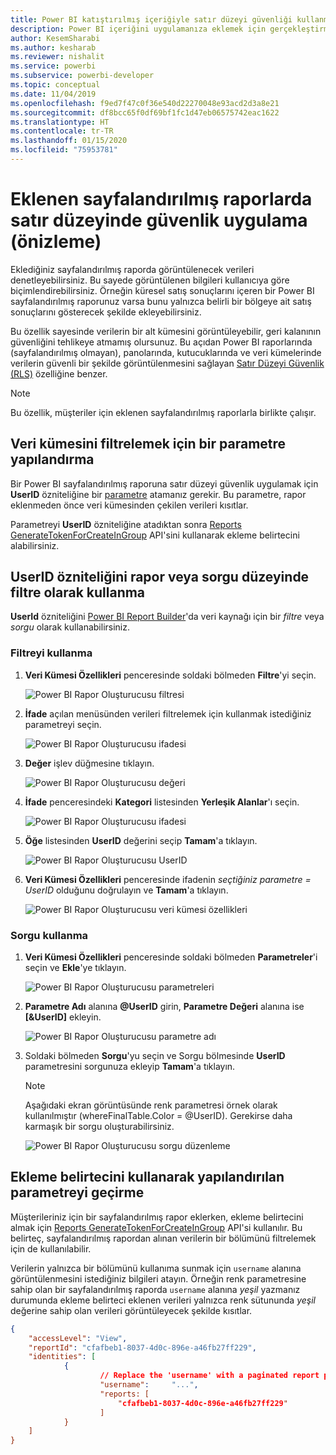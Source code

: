 ```yaml
---
title: Power BI katıştırılmış içeriğiyle satır düzeyi güvenliği kullanma
description: Power BI içeriğini uygulamanıza eklemek için gerçekleştirmeniz gereken işlemler hakkında bilgi edinin.
author: KesemSharabi
ms.author: kesharab
ms.reviewer: nishalit
ms.service: powerbi
ms.subservice: powerbi-developer
ms.topic: conceptual
ms.date: 11/04/2019
ms.openlocfilehash: f9ed7f47c0f36e540d22270048e93acd2d3a8e21
ms.sourcegitcommit: df8bcc65f0df69bf1fc1d47eb06575742eac1622
ms.translationtype: HT
ms.contentlocale: tr-TR
ms.lasthandoff: 01/15/2020
ms.locfileid: "75953781"
---
```

# <a name="implementing-row-level-security-in-embedded-paginated-reports-preview"></a>Eklenen sayfalandırılmış raporlarda satır düzeyinde güvenlik uygulama (önizleme)

Eklediğiniz sayfalandırılmış raporda görüntülenecek verileri denetleyebilirsiniz. Bu sayede görüntülenen bilgileri kullanıcıya göre biçimlendirebilirsiniz. Örneğin küresel satış sonuçlarını içeren bir Power BI sayfalandırılmış raporunuz varsa bunu yalnızca belirli bir bölgeye ait satış sonuçlarını gösterecek şekilde ekleyebilirsiniz.

Bu özellik sayesinde verilerin bir alt kümesini görüntüleyebilir, geri kalanının güvenliğini tehlikeye atmamış olursunuz. Bu açıdan Power BI raporlarında (sayfalandırılmış olmayan), panolarında, kutucuklarında ve veri kümelerinde verilerin güvenli bir şekilde görüntülenmesini sağlayan [Satır Düzeyi Güvenlik (RLS)](embedded-row-level-security.md) özelliğine benzer.  

> [!Note]
> Bu özellik, müşteriler için eklenen sayfalandırılmış raporlarla birlikte çalışır.

## <a name="configuring-a-parameter-to-filter-the-dataset"></a>Veri kümesini filtrelemek için bir parametre yapılandırma

Bir Power BI sayfalandırılmış raporuna satır düzeyi güvenlik uygulamak için **UserID** özniteliğine bir [parametre](../report-builder-parameters.md) atamanız gerekir. Bu parametre, rapor eklenmeden önce veri kümesinden çekilen verileri kısıtlar.

Parametreyi **UserID** özniteliğine atadıktan sonra [Reports GenerateTokenForCreateInGroup](https://docs.microsoft.com/rest/api/power-bi/embedtoken/reports_generatetokenforcreateingroup) API'sini kullanarak ekleme belirtecini alabilirsiniz.

## <a name="use-userid-as-a-filter-at-report-or-query-level"></a>UserID özniteliğini rapor veya sorgu düzeyinde filtre olarak kullanma

**UserId** özniteliğini [Power BI Report Builder](../report-builder-power-bi.md)'da veri kaynağı için bir *filtre* veya *sorgu* olarak kullanabilirsiniz.

### <a name="using-the-filter"></a>Filtreyi kullanma

1. **Veri Kümesi Özellikleri** penceresinde soldaki bölmeden **Filtre**'yi seçin.

    ![Power BI Rapor Oluşturucusu filtresi](media/embedded-paginated-reports-secure-data/filter.png)

2. **İfade** açılan menüsünden verileri filtrelemek için kullanmak istediğiniz parametreyi seçin.

     ![Power BI Rapor Oluşturucusu ifadesi](media/embedded-paginated-reports-secure-data/expression.png)

3. **Değer** işlev düğmesine tıklayın. 

    ![Power BI Rapor Oluşturucusu değeri](media/embedded-paginated-reports-secure-data/function.png)

4. **İfade** penceresindeki **Kategori** listesinden **Yerleşik Alanlar**'ı seçin.

    ![Power BI Rapor Oluşturucusu ifadesi](media/embedded-paginated-reports-secure-data/built-in-fields.png)

5. **Öğe** listesinden **UserID** değerini seçip **Tamam**'a tıklayın.

    ![Power BI Rapor Oluşturucusu UserID](media/embedded-paginated-reports-secure-data/userid.png)

6. **Veri Kümesi Özellikleri** penceresinde ifadenin *seçtiğiniz parametre = UserID* olduğunu doğrulayın ve **Tamam**'a tıklayın.

    ![Power BI Rapor Oluşturucusu veri kümesi özellikleri](media/embedded-paginated-reports-secure-data/verify.png)

### <a name="using-a-query"></a>Sorgu kullanma

1. **Veri Kümesi Özellikleri** penceresinde soldaki bölmeden **Parametreler**'i seçin ve **Ekle**'ye tıklayın.

    ![Power BI Rapor Oluşturucusu parametreleri](media/embedded-paginated-reports-secure-data/parameters.png)

2. **Parametre Adı** alanına **\@UserID** girin, **Parametre Değeri** alanına ise **[&UserID]** ekleyin.

    ![Power BI Rapor Oluşturucusu parametre adı](media/embedded-paginated-reports-secure-data/parameter-name.png) 

3. Soldaki bölmeden **Sorgu**'yu seçin ve Sorgu bölmesinde **UserID** parametresini sorgunuza ekleyip **Tamam**'a tıklayın.
    > [!NOTE]
    > Aşağıdaki ekran görüntüsünde renk parametresi örnek olarak kullanılmıştır (whereFinalTable.Color = @UserID). Gerekirse daha karmaşık bir sorgu oluşturabilirsiniz.

    ![Power BI Rapor Oluşturucusu sorgu düzenleme](media/embedded-paginated-reports-secure-data/query-edit.png)

## <a name="passing-the-configured-parameter-using-the-embed-token"></a>Ekleme belirtecini kullanarak yapılandırılan parametreyi geçirme

Müşterileriniz için bir sayfalandırılmış rapor eklerken, ekleme belirtecini almak için [Reports GenerateTokenForCreateInGroup](https://docs.microsoft.com/rest/api/power-bi/embedtoken/reports_generatetokenforcreateingroup) API'si kullanılır. Bu belirteç, sayfalandırılmış rapordan alınan verilerin bir bölümünü filtrelemek için de kullanılabilir.

Verilerin yalnızca bir bölümünü kullanıma sunmak için `username` alanına görüntülenmesini istediğiniz bilgileri atayın. Örneğin renk parametresine sahip olan bir sayfalandırılmış raporda `username` alanına *yeşil* yazmanız durumunda ekleme belirteci eklenen verileri yalnızca renk sütununda *yeşil* değerine sahip olan verileri görüntüleyecek şekilde kısıtlar.

```JSON
{
    "accessLevel": "View",
    "reportId": "cfafbeb1-8037-4d0c-896e-a46fb27ff229",
    "identities": [
            {
                    // Replace the 'username' with a paginated report parameter
                    "username":     "...",
                    "reports: [
                        "cfafbeb1-8037-4d0c-896e-a46fb27ff229"
                    ]
            }
    ]
}
```
